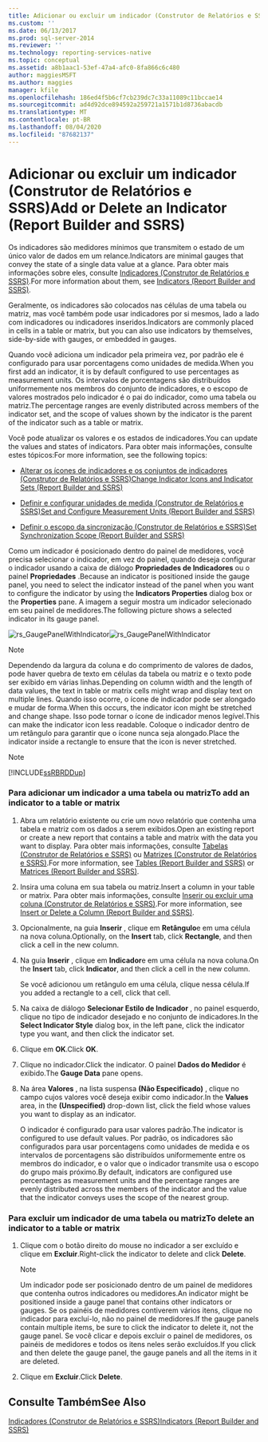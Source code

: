 ```yaml
---
title: Adicionar ou excluir um indicador (Construtor de Relatórios e SSRS) | Microsoft Docs
ms.custom: ''
ms.date: 06/13/2017
ms.prod: sql-server-2014
ms.reviewer: ''
ms.technology: reporting-services-native
ms.topic: conceptual
ms.assetid: a8b1aac1-53ef-47a4-afc0-8fa866c6c480
author: maggiesMSFT
ms.author: maggies
manager: kfile
ms.openlocfilehash: 186ed4f5b6cf7cb239dc7c33a11089c11bccae14
ms.sourcegitcommit: ad4d92dce894592a259721a1571b1d8736abacdb
ms.translationtype: MT
ms.contentlocale: pt-BR
ms.lasthandoff: 08/04/2020
ms.locfileid: "87682137"
---
```

# <a name="add-or-delete-an-indicator-report-builder-and-ssrs"></a><span data-ttu-id="5ed9a-102">Adicionar ou excluir um indicador (Construtor de Relatórios e SSRS)</span><span class="sxs-lookup"><span data-stu-id="5ed9a-102">Add or Delete an Indicator (Report Builder and SSRS)</span></span>
  <span data-ttu-id="5ed9a-103">Os indicadores são medidores mínimos que transmitem o estado de um único valor de dados em um relance.</span><span class="sxs-lookup"><span data-stu-id="5ed9a-103">Indicators are minimal gauges that convey the state of a single data value at a glance.</span></span> <span data-ttu-id="5ed9a-104">Para obter mais informações sobre eles, consulte [Indicadores &#40;Construtor de Relatórios e SSRS&#41;](indicators-report-builder-and-ssrs.md).</span><span class="sxs-lookup"><span data-stu-id="5ed9a-104">For more information about them, see [Indicators &#40;Report Builder and SSRS&#41;](indicators-report-builder-and-ssrs.md).</span></span>  
  
 <span data-ttu-id="5ed9a-105">Geralmente, os indicadores são colocados nas células de uma tabela ou matriz, mas você também pode usar indicadores por si mesmos, lado a lado com indicadores ou indicadores inseridos.</span><span class="sxs-lookup"><span data-stu-id="5ed9a-105">Indicators are commonly placed in cells in a table or matrix, but you can also use indicators by themselves, side-by-side with gauges, or embedded in gauges.</span></span>  
  
 <span data-ttu-id="5ed9a-106">Quando você adiciona um indicador pela primeira vez, por padrão ele é configurado para usar porcentagens como unidades de medida.</span><span class="sxs-lookup"><span data-stu-id="5ed9a-106">When you first add an indicator, it is by default configured to use percentages as measurement units.</span></span> <span data-ttu-id="5ed9a-107">Os intervalos de porcentagens são distribuídos uniformemente nos membros do conjunto de indicadores, e o escopo de valores mostrados pelo indicador é o pai do indicador, como uma tabela ou matriz.</span><span class="sxs-lookup"><span data-stu-id="5ed9a-107">The percentage ranges are evenly distributed across members of the indicator set, and the scope of values shown by the indicator is the parent of the indicator such as a table or matrix.</span></span>  
  
 <span data-ttu-id="5ed9a-108">Você pode atualizar os valores e os estados de indicadores.</span><span class="sxs-lookup"><span data-stu-id="5ed9a-108">You can update the values and states of indicators.</span></span> <span data-ttu-id="5ed9a-109">Para obter mais informações, consulte estes tópicos:</span><span class="sxs-lookup"><span data-stu-id="5ed9a-109">For more information, see the following topics:</span></span>  
  
-   [<span data-ttu-id="5ed9a-110">Alterar os ícones de indicadores e os conjuntos de indicadores &#40;Construtor de Relatórios e SSRS&#41;</span><span class="sxs-lookup"><span data-stu-id="5ed9a-110">Change Indicator Icons and Indicator Sets &#40;Report Builder and SSRS&#41;</span></span>](change-indicator-icons-and-indicator-sets-report-builder-and-ssrs.md)  
  
-   [<span data-ttu-id="5ed9a-111">Definir e configurar unidades de medida &#40;Construtor de Relatórios e SSRS&#41;</span><span class="sxs-lookup"><span data-stu-id="5ed9a-111">Set and Configure Measurement Units &#40;Report Builder and SSRS&#41;</span></span>](set-and-configure-measurement-units-report-builder-and-ssrs.md)  
  
-   [<span data-ttu-id="5ed9a-112">Definir o escopo da sincronização &#40;Construtor de Relatórios e SSRS&#41;</span><span class="sxs-lookup"><span data-stu-id="5ed9a-112">Set Synchronization Scope &#40;Report Builder and SSRS&#41;</span></span>](set-synchronization-scope-report-builder-and-ssrs.md)  
  
 <span data-ttu-id="5ed9a-113">Como um indicador é posicionado dentro do painel de medidores, você precisa selecionar o indicador, em vez do painel, quando deseja configurar o indicador usando a caixa de diálogo **Propriedades de Indicadores** ou o painel **Propriedades** .</span><span class="sxs-lookup"><span data-stu-id="5ed9a-113">Because an indicator is positioned inside the gauge panel, you need to select the indicator instead of the panel when you want to configure the indicator by using the **Indicators Properties** dialog box or the **Properties** pane.</span></span> <span data-ttu-id="5ed9a-114">A imagem a seguir mostra um indicador selecionado em seu painel de medidores.</span><span class="sxs-lookup"><span data-stu-id="5ed9a-114">The following picture shows a selected indicator in its gauge panel.</span></span>  
  
 <span data-ttu-id="5ed9a-115">![rs_GaugePanelWithIndicator](../media/rs-gaugepanelwithindicator.gif "rs_GaugePanelWithIndicator")</span><span class="sxs-lookup"><span data-stu-id="5ed9a-115">![rs_GaugePanelWithIndicator](../media/rs-gaugepanelwithindicator.gif "rs_GaugePanelWithIndicator")</span></span>  
  
> [!NOTE]  
>  <span data-ttu-id="5ed9a-116">Dependendo da largura da coluna e do comprimento de valores de dados, pode haver quebra de texto em células da tabela ou matriz e o texto pode ser exibido em várias linhas.</span><span class="sxs-lookup"><span data-stu-id="5ed9a-116">Depending on column width and the length of data values, the text in table or matrix cells might wrap and display text on multiple lines.</span></span> <span data-ttu-id="5ed9a-117">Quando isso ocorre, o ícone de indicador pode ser alongado e mudar de forma.</span><span class="sxs-lookup"><span data-stu-id="5ed9a-117">When this occurs, the indicator icon might be stretched and change shape.</span></span> <span data-ttu-id="5ed9a-118">Isso pode tornar o ícone de indicador menos legível.</span><span class="sxs-lookup"><span data-stu-id="5ed9a-118">This can make the indicator icon less readable.</span></span> <span data-ttu-id="5ed9a-119">Coloque o indicador dentro de um retângulo para garantir que o ícone nunca seja alongado.</span><span class="sxs-lookup"><span data-stu-id="5ed9a-119">Place the indicator inside a rectangle to ensure that the icon is never stretched.</span></span>  
  
> [!NOTE]  
>  [!INCLUDE[ssRBRDDup](../../includes/ssrbrddup-md.md)]  
  
### <a name="to-add-an-indicator-to-a-table-or-matrix"></a><span data-ttu-id="5ed9a-120">Para adicionar um indicador a uma tabela ou matriz</span><span class="sxs-lookup"><span data-stu-id="5ed9a-120">To add an indicator to a table or matrix</span></span>  
  
1.  <span data-ttu-id="5ed9a-121">Abra um relatório existente ou crie um novo relatório que contenha uma tabela e matriz com os dados a serem exibidos.</span><span class="sxs-lookup"><span data-stu-id="5ed9a-121">Open an existing report or create a new report that contains a table and matrix with the data you want to display.</span></span> <span data-ttu-id="5ed9a-122">Para obter mais informações, consulte [Tabelas &#40;Construtor de Relatórios e SSRS&#41;](tables-report-builder-and-ssrs.md) ou [Matrizes &#40;Construtor de Relatórios e SSRS&#41;](create-a-matrix-report-builder-and-ssrs.md).</span><span class="sxs-lookup"><span data-stu-id="5ed9a-122">For more information, see [Tables &#40;Report Builder  and SSRS&#41;](tables-report-builder-and-ssrs.md) or [Matrices &#40;Report Builder and SSRS&#41;](create-a-matrix-report-builder-and-ssrs.md).</span></span>  
  
2.  <span data-ttu-id="5ed9a-123">Insira uma coluna em sua tabela ou matriz.</span><span class="sxs-lookup"><span data-stu-id="5ed9a-123">Insert a column in your table or matrix.</span></span> <span data-ttu-id="5ed9a-124">Para obter mais informações, consulte [Inserir ou excluir uma coluna &#40;Construtor de Relatórios e SSRS&#41;](insert-or-delete-a-column-report-builder-and-ssrs.md).</span><span class="sxs-lookup"><span data-stu-id="5ed9a-124">For more information, see [Insert or Delete a Column &#40;Report Builder and SSRS&#41;](insert-or-delete-a-column-report-builder-and-ssrs.md).</span></span>  
  
3.  <span data-ttu-id="5ed9a-125">Opcionalmente, na guia **Inserir** , clique em **Retângulo**e em uma célula na nova coluna.</span><span class="sxs-lookup"><span data-stu-id="5ed9a-125">Optionally, on the **Insert** tab, click **Rectangle**, and then click a cell in the new column.</span></span>  
  
4.  <span data-ttu-id="5ed9a-126">Na guia **Inserir** , clique em **Indicador**e em uma célula na nova coluna.</span><span class="sxs-lookup"><span data-stu-id="5ed9a-126">On the **Insert** tab, click **Indicator**, and then click a cell in the new column.</span></span>  
  
     <span data-ttu-id="5ed9a-127">Se você adicionou um retângulo em uma célula, clique nessa célula.</span><span class="sxs-lookup"><span data-stu-id="5ed9a-127">If you added a rectangle to a cell, click that cell.</span></span>  
  
5.  <span data-ttu-id="5ed9a-128">Na caixa de diálogo **Selecionar Estilo de Indicador** , no painel esquerdo, clique no tipo de indicador desejado e no conjunto de indicadores.</span><span class="sxs-lookup"><span data-stu-id="5ed9a-128">In the **Select Indicator Style** dialog box, in the left pane, click the indicator type you want, and then click the indicator set.</span></span>  
  
6.  <span data-ttu-id="5ed9a-129">Clique em **OK**.</span><span class="sxs-lookup"><span data-stu-id="5ed9a-129">Click **OK**.</span></span>  
  
7.  <span data-ttu-id="5ed9a-130">Clique no indicador.</span><span class="sxs-lookup"><span data-stu-id="5ed9a-130">Click the indicator.</span></span> <span data-ttu-id="5ed9a-131">O painel **Dados do Medidor** é exibido.</span><span class="sxs-lookup"><span data-stu-id="5ed9a-131">The **Gauge Data** pane opens.</span></span>  
  
8.  <span data-ttu-id="5ed9a-132">Na área **Valores** , na lista suspensa **(Não Especificado)** , clique no campo cujos valores você deseja exibir como indicador.</span><span class="sxs-lookup"><span data-stu-id="5ed9a-132">In the **Values** area, in the **(Unspecified)** drop-down list, click the field whose values you want to display as an indicator.</span></span>  
  
     <span data-ttu-id="5ed9a-133">O indicador é configurado para usar valores padrão.</span><span class="sxs-lookup"><span data-stu-id="5ed9a-133">The indicator is configured to use default values.</span></span> <span data-ttu-id="5ed9a-134">Por padrão, os indicadores são configurados para usar porcentagens como unidades de medida e os intervalos de porcentagens são distribuídos uniformemente entre os membros do indicador, e o valor que o indicador transmite usa o escopo do grupo mais próximo.</span><span class="sxs-lookup"><span data-stu-id="5ed9a-134">By default, indicators are configured use percentages as measurement units and the percentage ranges are evenly distributed across the members of the indicator and the value that the indicator conveys uses the scope of the nearest group.</span></span>  
  
### <a name="to-delete-an-indicator-to-a-table-or-matrix"></a><span data-ttu-id="5ed9a-135">Para excluir um indicador de uma tabela ou matriz</span><span class="sxs-lookup"><span data-stu-id="5ed9a-135">To delete an indicator to a table or matrix</span></span>  
  
1.  <span data-ttu-id="5ed9a-136">Clique com o botão direito do mouse no indicador a ser excluído e clique em **Excluir**.</span><span class="sxs-lookup"><span data-stu-id="5ed9a-136">Right-click the indicator to delete and click **Delete**.</span></span>  
  
    > [!NOTE]  
    >  <span data-ttu-id="5ed9a-137">Um indicador pode ser posicionado dentro de um painel de medidores que contenha outros indicadores ou medidores.</span><span class="sxs-lookup"><span data-stu-id="5ed9a-137">An indicator might be positioned inside a gauge panel that contains other indicators or gauges.</span></span> <span data-ttu-id="5ed9a-138">Se os painéis de medidores contiverem vários itens, clique no indicador para excluí-lo, não no painel de medidores.</span><span class="sxs-lookup"><span data-stu-id="5ed9a-138">If the gauge panels contain multiple items, be sure to click the indicator to delete it, not the gauge panel.</span></span> <span data-ttu-id="5ed9a-139">Se você clicar e depois excluir o painel de medidores, os painéis de medidores e todos os itens neles serão excluídos.</span><span class="sxs-lookup"><span data-stu-id="5ed9a-139">If you click and then delete the gauge panel, the gauge panels and all the items in it are deleted.</span></span>  
  
2.  <span data-ttu-id="5ed9a-140">Clique em **Excluir**.</span><span class="sxs-lookup"><span data-stu-id="5ed9a-140">Click **Delete**.</span></span>  
  
## <a name="see-also"></a><span data-ttu-id="5ed9a-141">Consulte Também</span><span class="sxs-lookup"><span data-stu-id="5ed9a-141">See Also</span></span>  
 [<span data-ttu-id="5ed9a-142">Indicadores &#40;Construtor de Relatórios e SSRS&#41;</span><span class="sxs-lookup"><span data-stu-id="5ed9a-142">Indicators &#40;Report Builder and SSRS&#41;</span></span>](indicators-report-builder-and-ssrs.md)  
  
  
